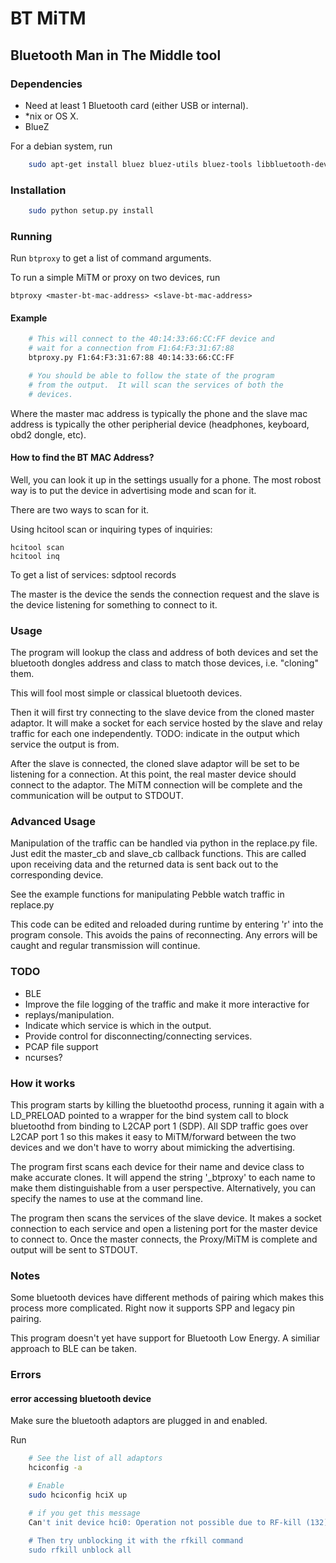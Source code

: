 
# BT MiTM

## Bluetooth Man in The Middle tool

### Dependencies

- Need at least 1 Bluetooth card (either USB or internal).
- \*nix or OS X.
- BlueZ

For a debian system, run

```bash
    sudo apt-get install bluez bluez-utils bluez-tools libbluetooth-dev python-dev
```

### Installation

```bash
    sudo python setup.py install
```

### Running

Run `btproxy` to get a list of command arguments.

To run a simple MiTM or proxy on two devices, run

    btproxy <master-bt-mac-address> <slave-bt-mac-address>

#### Example

```bash
    # This will connect to the 40:14:33:66:CC:FF device and 
    # wait for a connection from F1:64:F3:31:67:88
    btproxy.py F1:64:F3:31:67:88 40:14:33:66:CC:FF

    # You should be able to follow the state of the program
    # from the output.  It will scan the services of both the
    # devices.  
```

Where the master mac address is typically the phone and the slave mac
address is typically the other peripherial device (headphones, keyboard, obd2 dongle, etc).

#### How to find the BT MAC Address?  

Well, you can look it up in the settings usually for a phone.  The most
robost way is to put the device in advertising mode and scan for it.

There are two ways to scan for it.

Using hcitool scan or inquiring types of inquiries:

    hcitool scan
    hcitool inq

To get a list of services:
    sdptool records <bt-address>

The master is the device the sends the connection request and the slave is 
the device listening for something to connect to it.

### Usage

The program will lookup the class and address of both devices
and set the bluetooth dongles address and class to match those 
devices, i.e. "cloning" them.

This will fool most simple or classical bluetooth devices.

Then it will first try connecting to the slave device from the
cloned master adaptor.  It will make a socket for each service
hosted by the slave and relay traffic for each one independently.
TODO: indicate in the output which service the output is from.

After the slave is connected, the cloned slave adaptor will be set
to be listening for a connection.  At this point, the real master device
should connect to the adaptor.  The MiTM connection will be complete
and the communication will be output to STDOUT.

### Advanced Usage

Manipulation of the traffic can be handled via python 
in the replace.py file.  Just edit the master_cb and
slave_cb callback functions.  This are called upon receiving 
data and the returned data is sent back out to the corresponding device.

See the example functions for manipulating Pebble watch traffic in replace.py

This code can be edited and reloaded during runtime by entering 'r'
into the program console. This avoids the pains of reconnecting.  Any errors
will be caught and regular transmission will continue.

### TODO

- BLE
- Improve the file logging of the traffic and make it more interactive for
- replays/manipulation.
- Indicate which service is which in the output.
- Provide control for disconnecting/connecting services.
- PCAP file support
- ncurses?


### How it works

This program starts by killing the bluetoothd process, running it again with
a LD_PRELOAD pointed to a wrapper for the bind system call to block bluetoothd
from binding to L2CAP port 1 (SDP).  All SDP traffic goes over L2CAP port 1 so
this makes it easy to MiTM/forward between the two devices and we don't have to
worry about mimicking the advertising.

The program first scans each device for their name and device class to make
accurate clones.  It will append the string '_btproxy' to each name to make them
distinguishable from a user perspective.  Alternatively, you can specify the
names to use at the command line.

The program then scans the services of the slave device.  It makes a socket
connection to each service and open a listening port for the master device to 
connect to.  Once the master connects, the Proxy/MiTM is complete and output will be
sent to STDOUT.

### Notes

Some bluetooth devices have different methods of pairing which
makes this process more complicated.  Right now it supports SPP and legacy pin pairing.

This program doesn't yet have support for Bluetooth Low Energy.
A similiar approach to BLE can be taken.

### Errors

#### error accessing bluetooth device

Make sure the bluetooth adaptors are plugged in and enabled.

Run

```bash
    # See the list of all adaptors
    hciconfig -a

    # Enable
    sudo hciconfig hciX up

    # if you get this message
    Can't init device hci0: Operation not possible due to RF-kill (132)

    # Then try unblocking it with the rfkill command
    sudo rfkill unblock all
```



